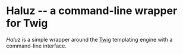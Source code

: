 Haluz -- a command-line wrapper for Twig
======================================
_Haluz_ is a simple wrapper around the [Twig](https://twig.symfony.com/)
templating engine with a command-line interface.
